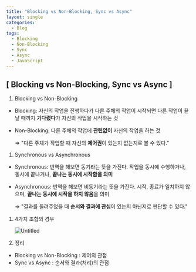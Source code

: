 ```yaml
---
title: "Blocking vs Non-Blocking, Sync vs Async"
layout: single
categories:
  - Blog
tags:
  - Blocking
  - Non-Blocking
  - Sync
  - Async
  - JavaScript
---
```


## [ Blocking vs Non-Blocking, Sync vs Async ]

1. Blocking vs Non-Blocking
- Blocking: 자신의 작업을 진행하다가 다른 주체의 작업이 시작되면 다른 작업이 끝날 때까지 **기다렸다**가 자신의 작업을 시작하는 것
- Non-Blocking: 다른 주체의 작업에 **관련없이** 자신의 작업을 하는 것

    ⇒ "다른 주체가 작업할 때 자신의 **제어권**이 있는지 없는지로 볼 수 있다."

1. Synchronous vs Asynchronous
- Synchronous: 번역을 해보면 동기라는 뜻을 가진다. 작업을 동시에 수행하거나, 동시에 끝나거나, **끝나는 동시에 시작함을 의미**
- Asynchronous: 번역을 해보면 비동기라는 뜻을 가진다. 시작, 종료가 일치하지 않으며, **끝나는 동시에 시작을 하지 않음**을 의미

    ⇒ "결과를 돌려주었을 때 **순서와 결과에 관심**이 있는지 아닌지로 판단할 수 있다."

1. 4가지 조합의 경우

    ![Untitled](https://user-images.githubusercontent.com/26619776/131848652-5290edd7-8753-4a21-85e8-5060fea7a9f2.png)

1. 정리
- Blocking vs Non-Blocking : 제어의 관점
- Sync vs Async : 순서와 결과(처리)의 관점
